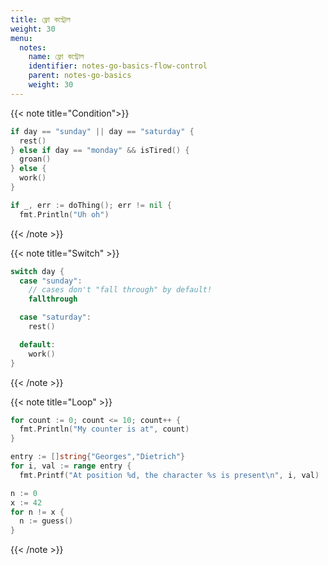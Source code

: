```yaml
---
title: ফ্লো কন্ট্রোল
weight: 30
menu:
  notes:
    name: ফ্লো কন্ট্রোল
    identifier: notes-go-basics-flow-control
    parent: notes-go-basics
    weight: 30
---
```


<!-- Condition -->
{{< note title="Condition">}}

```go
if day == "sunday" || day == "saturday" {
  rest()
} else if day == "monday" && isTired() {
  groan()
} else {
  work()
}
```

```go
if _, err := doThing(); err != nil {
  fmt.Println("Uh oh")
```

{{< /note >}}

<!-- Switch -->

{{< note title="Switch" >}}

```go
switch day {
  case "sunday":
    // cases don't "fall through" by default!
    fallthrough

  case "saturday":
    rest()

  default:
    work()
}
```

{{< /note >}}

<!-- Loop -->

{{< note title="Loop" >}}

```go
for count := 0; count <= 10; count++ {
  fmt.Println("My counter is at", count)
}
```

```go
entry := []string{"Georges","Dietrich"}
for i, val := range entry {
  fmt.Printf("At position %d, the character %s is present\n", i, val)
```

```go
n := 0
x := 42
for n != x {
  n := guess()
}
```

{{< /note >}}